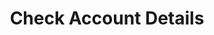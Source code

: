 ---
title: Check Account Details
excerpt: >-
  Check and put up to sale not published account OR update account information
  existing account.


  **If you receive a "captcha" error, that you should send same request again.**
api:
  file: market.json
  operationId: accountsPublishing.CheckDetails
hidden: false
---